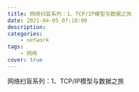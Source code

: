 ```yaml
---
title: 网络扫盲系列：1、TCP/IP模型与数据之旅
date: 2021-04-05 07:10:00
description: 
categories: 
	- network
tags:
	- 网络
cover: true
---
```


网络扫盲系列：1、TCP/IP模型与数据之旅